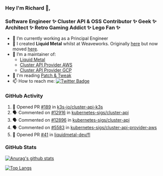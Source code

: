 ### Hey I'm Richard 👋, 

<h3 align="left">Software Engineer ✨ Cluster API & OSS Contributor ✨ Geek ✨ Architect ✨ Retro Gaming Addict ✨ Lego Fan ✨</h3>

- 🔭 I’m currently working as a Principal Engineer
- 📯 I created **Liquid Metal** whilst at Weaveworks. Originally [here](https://github.com/weaveworks-liquidmetal) but now moved [here](https://github.com/liquidmetal-dev).
- 👯 I’m a maintainer of:
  -  [Liquid Metal](https://github.com/liquidmetal-dev)
  -  [Cluster API Provider AWS](https://github.com/kubernetes-sigs/cluster-api-provider-aws)
  -  [Cluster API Provider GCP](https://github.com/kubernetes-sigs/cluster-api-provider-gcp)
- 💬 I'm reading [Patch & Tweak](https://bjooks.com/products/patch-tweak-exploring-modular-synthesis)
- 📫 How to reach me: [![Twitter Badge](https://img.shields.io/badge/-@fruit_case-00acee?style=flat&logo=Twitter&logoColor=white)](https://twitter.com/intent/follow?screen_name=fruit_case "Follow on Twitter")

### GitHub Activity 

<!--START_SECTION:activity-->
1. 💪 Opened PR [#189](undefined) in [k3s-io/cluster-api-k3s](https://github.com/k3s-io/cluster-api-k3s)
2. 🗣 Commented on [#12916](https://github.com/kubernetes-sigs/cluster-api/pull/12916#issuecomment-3467438717) in [kubernetes-sigs/cluster-api](https://github.com/kubernetes-sigs/cluster-api)
3. 🗣 Commented on [#12896](https://github.com/kubernetes-sigs/cluster-api/pull/12896#issuecomment-3467249471) in [kubernetes-sigs/cluster-api](https://github.com/kubernetes-sigs/cluster-api)
4. 🗣 Commented on [#5583](https://github.com/kubernetes-sigs/cluster-api-provider-aws/pull/5583#issuecomment-3452482463) in [kubernetes-sigs/cluster-api-provider-aws](https://github.com/kubernetes-sigs/cluster-api-provider-aws)
5. 💪 Opened PR [#41](undefined) in [liquidmetal-dev/fl](https://github.com/liquidmetal-dev/fl)
<!--END_SECTION:activity-->

### GitHub Stats

[![Anurag's github stats](https://github-readme-stats.vercel.app/api?username=richardcase&count_private=true&show_icons=true)](https://github.com/anuraghazra/github-readme-stats)

[![Top Langs](https://github-readme-stats.vercel.app/api/top-langs/?username=richardcase&hide=html&layout=compact)](https://github.com/anuraghazra/github-readme-stats)
